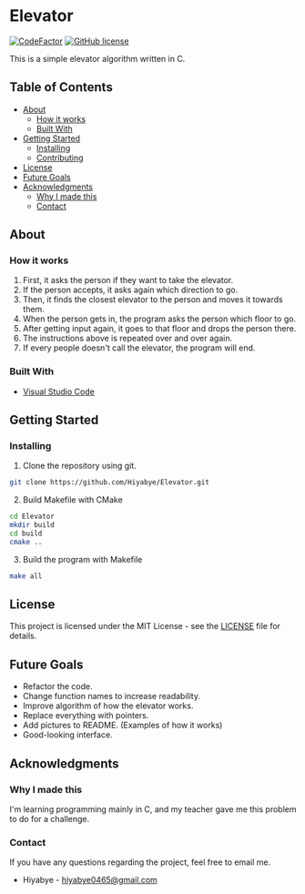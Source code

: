 <!-- Title of Project -->
Elevator
========

<!-- Some badges giving the reader a summary of the project -->
[![CodeFactor](https://www.codefactor.io/repository/github/hiyabye/elevator/badge?style=flat-square)](https://www.codefactor.io/repository/github/hiyabye/elevator)
[![GitHub license](https://img.shields.io/github/license/Hiyabye/Elevator?style=flat-square)](https://github.com/Hiyabye/Elevator/blob/master/LICENSE)

<!-- Simple description of the project -->
This is a simple elevator algorithm written in C.

<!-- This part gives the reader a faster way to find information -->
## Table of Contents
* [About](#about)
  * [How it works](#how-it-works)
  * [Built With](#built-with)
* [Getting Started](#getting-started)
  * [Installing](#installing)
  * [Contributing](#contributing)
* [License](#license)
* [Future Goals](#future-goals)
* [Acknowledgments](#acknowledgments)
  * [Why I made this](#why-i-made-this)
  * [Contact](#contact)

<!-- This section explains characteristics of the project -->
## About
<!-- Information about the project -->
### How it works
1. First, it asks the person if they want to take the elevator.
2. If the person accepts, it asks again which direction to go.
3. Then, it finds the closest elevator to the person and moves it towards them.
4. When the person gets in, the program asks the person which floor to go.
5. After getting input again, it goes to that floor and drops the person there.
6. The instructions above is repeated over and over again.
7. If every people doesn't call the elevator, the program will end.

<!-- Framework of the project -->
### Built With
* [Visual Studio Code](https://code.visualstudio.com/)

<!-- This section explains how to install the project -->
## Getting Started
### Installing
<!-- Short sentence about the what OS can this be installed -->
1. Clone the repository using git.
```sh
git clone https://github.com/Hiyabye/Elevator.git
```
2. Build Makefile with CMake
```sh
cd Elevator
mkdir build
cd build
cmake ..
```
3. Build the program with Makefile
```sh
make all
```

<!-- This section is about the license of the project -->
## License
This project is licensed under the MIT License - see the [LICENSE](LICENSE) file for details.

<!-- This section explains the ultimate goal for the project -->
## Future Goals
* Refactor the code.
* Change function names to increase readability.
* Improve algorithm of how the elevator works.
* Replace everything with pointers.
* Add pictures to README. (Examples of how it works)
* Good-looking interface.

<!-- This section explains stuff the reader should better know -->
## Acknowledgments
<!-- The motivation of making this -->
### Why I made this
I'm learning programming mainly in C, and my teacher gave me this problem to do for a challenge.

<!-- If you don't need this remove it -->
### Contact
If you have any questions regarding the project, feel free to email me.

* Hiyabye - hiyabye0465@gmail.com